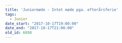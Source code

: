 ```yaml
---
title: 'Juniormøde - Intet møde pga. efterårsferie'
tags:
  - Junior
date_start: "2017-10-17T19:00:00"
date_end: "2017-10-17T21:00:00"
old_id: 6898
---
```

